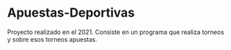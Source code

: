 # Apuestas-Deportivas
Proyecto realizado en el 2021. Consiste en un programa que realiza torneos y sobre esos torneos apuestas.
